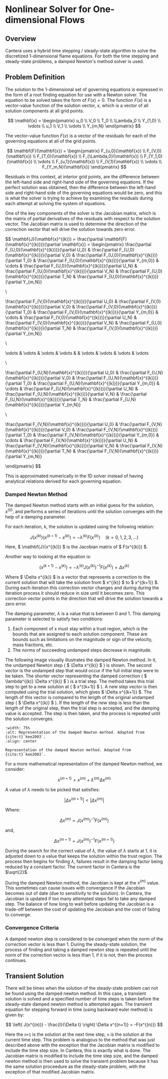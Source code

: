 # Nonlinear Solver for One-dimensional Flows

## Overview

Cantera uses a hybrid time stepping / steady-state algorithm to solve the discretized
1-dimensional flame equations. For both the time stepping and steady-state problems,
a damped Newton's method solver is used.

## Problem Definition

The solution to the 1-dimensional set of governing equations is expressed in the form
of a root finding equation for use with a Newton solver. The equation to be solved
takes the form of $F(x) = 0$. The function $F(x)$ is a vector-value function of the
solution vector, $x$, which is a vector of all solution components at all grid points.

$$
\mathbf{x} =
\begin{pmatrix}
u_0 \\
V_0 \\
T_0 \\
\Lambda_0 \\
Y_{1,0} \\
\vdots \\
u_1 \\
V_1 \\
\vdots \\
Y_{m,N}
\end{pmatrix}
$$

The vector-value function $F(x)$ is a vector of the residuals for each of the governing
equations at all of the grid points.

$$
\mathbf{F}(\mathbf{x}) =
\begin{pmatrix}
F_{u,0}(\mathbf{x}) \\
F_{V,0}(\mathbf{x}) \\
F_{T,0}(\mathbf{x}) \\
F_{\Lambda,0}(\mathbf{x}) \\
F_{Y_1,0}(\mathbf{x}) \\
\vdots \\
F_{u,1}(\mathbf{x}) \\
F_{V,1}(\mathbf{x}) \\
\vdots \\
F_{Y_m,N}(\mathbf{x})
\end{pmatrix}
$$

Residuals in this context, at interior grid
points, are the difference between the left-hand side and right-hand side of the
governing equations. If the perfect solution was obtained, then the difference
between the left-hand side and right-hand side of the governing equations would be
zero, and this is what the solver is trying to achieve by examining the residuals
during each attempt at solving the system of equations.

One of the key components of the solver is the Jacobian matrix, which is the matrix of
partial derivatives of the residuals with respect to the solution vector. The Jacobian
matrix is used to determine the direction of the correction vector that will drive the
solution towards zero error.

$$
\mathbf{J}(\mathbf{x}^{(k)}) =
\frac{\partial \mathbf{F}(\mathbf{x}^{(k)})}{\partial \mathbf{x}} =
\begin{pmatrix}
\frac{\partial F_{U,0}(\mathbf{x}^{(k)})}{\partial U_0} &
\frac{\partial F_{U,0}(\mathbf{x}^{(k)})}{\partial V_0} &
\frac{\partial F_{U,0}(\mathbf{x}^{(k)})}{\partial T_0} &
\frac{\partial F_{U,0}(\mathbf{x}^{(k)})}{\partial Y_{m,0}} &
\cdots &
\frac{\partial F_{U,0}(\mathbf{x}^{(k)})}{\partial U_N} &
\frac{\partial F_{U,0}(\mathbf{x}^{(k)})}{\partial V_N} &
\frac{\partial F_{U,0}(\mathbf{x}^{(k)})}{\partial T_N} &
\frac{\partial F_{U,0}(\mathbf{x}^{(k)})}{\partial Y_{m,N}}

\\

\frac{\partial F_{V,0}(\mathbf{x}^{(k)})}{\partial U_0} &
\frac{\partial F_{V,0}(\mathbf{x}^{(k)})}{\partial V_0} &
\frac{\partial F_{V,0}(\mathbf{x}^{(k)})}{\partial T_0} &
\frac{\partial F_{V,0}(\mathbf{x}^{(k)})}{\partial Y_{m,0}} &
\cdots &
\frac{\partial F_{V,0}(\mathbf{x}^{(k)})}{\partial U_N} &
\frac{\partial F_{V,0}(\mathbf{x}^{(k)})}{\partial V_N} &
\frac{\partial F_{U,0}(\mathbf{x}^{(k)})}{\partial T_N} &
\frac{\partial F_{V,0}(\mathbf{x}^{(k)})}{\partial Y_{m,N}}

\\

\vdots & \vdots & \vdots & \vdots & & \vdots & \vdots & \vdots & \vdots

\\

\frac{\partial F_{U,N}(\mathbf{x}^{(k)})}{\partial U_0} &
\frac{\partial F_{U,N}(\mathbf{x}^{(k)})}{\partial V_0} &
\frac{\partial F_{U,N}(\mathbf{x}^{(k)})}{\partial T_0} &
\frac{\partial F_{U,N}(\mathbf{x}^{(k)})}{\partial Y_{m,0}} &
\cdots &
\frac{\partial F_{U,N}(\mathbf{x}^{(k)})}{\partial U_N} &
\frac{\partial F_{U,N}(\mathbf{x}^{(k)})}{\partial V_N} &
\frac{\partial F_{U,N}(\mathbf{x}^{(k)})}{\partial T_N} &
\frac{\partial F_{U,N}(\mathbf{x}^{(k)})}{\partial Y_{m,N}}

\\

\frac{\partial F_{V,N}(\mathbf{x}^{(k)})}{\partial U_0} &
\frac{\partial F_{V,N}(\mathbf{x}^{(k)})}{\partial V_0} &
\frac{\partial F_{V,N}(\mathbf{x}^{(k)})}{\partial T_0} &
\frac{\partial F_{V,N}(\mathbf{x}^{(k)})}{\partial Y_{m,0}} &
\cdots &
\frac{\partial F_{V,N}(\mathbf{x}^{(k)})}{\partial U_N} &
\frac{\partial F_{V,N}(\mathbf{x}^{(k)})}{\partial V_N} &
\frac{\partial F_{V,N}(\mathbf{x}^{(k)})}{\partial T_N} &
\frac{\partial F_{V,N}(\mathbf{x}^{(k)})}{\partial Y_{m,N}}

\end{pmatrix}
$$

This is approximated numerically in the 1D solver instead of having analytical
relations derived for each governing equation.

### Damped Newton Method

The damped Newton method starts with an initial guess for the solution, $x^{(0)}$, and
performs a series of iterations until the solution converges with the help of a
damping parameter.

For each iteration, k, the solution is updated using the following relation:

$$
J(x^{(k)}) \left( x^{(k+1)} - x^{(k)} \right) = -\lambda^{(k)} F(x^{(k)})
  \quad (k = 0, 1, 2, 3, \ldots)
$$

Here, $ \mathbf{J}(x^{(k)}) $ is the Jacobian matrix of $ F(x^{(k)}) $.

Another way to looking at the equation is:

$$
 \left( x^{(k+1)} - x^{(k)} \right) = -\lambda^{(k)} J(x^{(k)})^{-1} F(x^{(k)})
   = \Delta x^{(k)}
$$

Where $ \Delta x^{(k)} $ is a vector that represents a correction to the current
solution that will take the solution from $ x^{(k)} $ to $ x^{(k+1)} $. During each
iteration this correction vector changes and during during the iteration process it
should reduce in size until it becomes zero. This correction vector points in the
direction that will drive the solution towards a zero error.

The damping parameter, $\lambda$ is a value that is between 0 and 1. This damping
parameter is selected to satisfy two conditions:
  1. Each component of $x$ must stay within a trust region, which is the bounds that
     are assigned to each solution component. These are bounds such as limitations on
     the magnitude or sign of the velocity, mass fractions, etc.
  2. The norms of succeeding undamped steps decrease in magnitude.

The following image visually illustrates the damped Newton method. In it, the undamped
Newton step \( $ \Delta x^{(k)} $ \) is shown. The second vector is the undamped step
that would occur if the full initial step were to be taken. The shorter vector
representing the damped correction \( $ \lambda^{(k)} \Delta x^{(k)} $ \) is a trial
step. The method takes this trial step to get to a new solution at \( $ x^{(k+1)} $ \).
A new step vector is then computed using the trial solution, which gives
$ \Delta x^{(k+1)} $. The length of this vector is compared to the length of the
original undamped step \( $ \Delta x^{(k)} $ \). If the length of the new step is less
than the length of the original step, then the trial step is accepted, and the damping
value is accepted. The step is then taken, and the process is repeated until the
solution converges.

```{figure} /_static/images/damped_newton_diagram.svg
:width: 75%
:alt: Representation of the damped Newton method. Adapted from {cite:t}`kee2003`.
:align: center

Representation of the damped Newton method. Adapted from {cite:t}`kee2003`.
```

For a more mathematical representation of the damped Newton method, we consider:

$$
x^{(m+1)} = x^{(m)} + \lambda^{(m)} \Delta x^{(m)}
$$

A value of $\lambda$ needs to be picked that satisfies:

$$
|\Delta x^{(m+1)}| < |\Delta x^{(m)}|
$$

Where:

$$
\Delta x^{(m)} = J(x^{(m)})^{-1} F(x^{(m)})
$$

and,

$$
\Delta x^{(m+1)} = J(x^{(m)})^{-1} F(x^{(m+1)})
$$

During the search for the correct value of $\lambda$, the value of $\lambda$ starts at 1, it is adjusted down to a value that keeps the solution within
the trust region. The process then begins for finding $\lambda$, failures result in the damping factor being reduced by a constant factor. The current
factor in  Cantera is the $\sqrt{2}$.

During the damped Newton method, the Jacobian is kept at the $x^{(m)}$ value. This sometimes can cause issues with convergence if the Jacobian becomes out of date (due to sensitivity to the solution). In Cantera, the Jacobian is updated if too many attempted steps fail to take any damped step. The balance of how long to wait before updating the Jacobian is a trade-off between the cost of updating the Jacobian and the cost of failing to converge.


### Convergence Criteria

A damped newton step is considered to be converged when the norm of the correction vector is less than 1. During the steady-state solution, the process of
finding and taking a damped newton step is repeated until the norm of the correction vector is less than 1, if it is not, then the process continues.


## Transient Solution

There will be times when the solution of the steady-state problem can not be found using the damped newton method. In this case, a transient solution is solved and a specified number of time steps is taken before the steady-state damped newton method is attempted again. The transient equation for stepping forward in time (using backward euler method) is given by:

$$
\left( J(x^{(n)}) - \frac{I}{\Delta t} \right) \Delta x^{(n+1)} = -F(x^{(n)})
$$

Here the `n+1` is the solution at the next time step, `n` is the solution at the current time step. This problem is analogous to the method that was just described above with the exception that the Jacobian matrix is modified to include the time step size. In Cantera, this is exactly what is done. The Jacobian matrix is modified to include the time step size, and the damped newton method is then used to solve the transient problem because it has the same solution proceedure as the steady-state problem, with the exception of that modified Jacobian matrix.